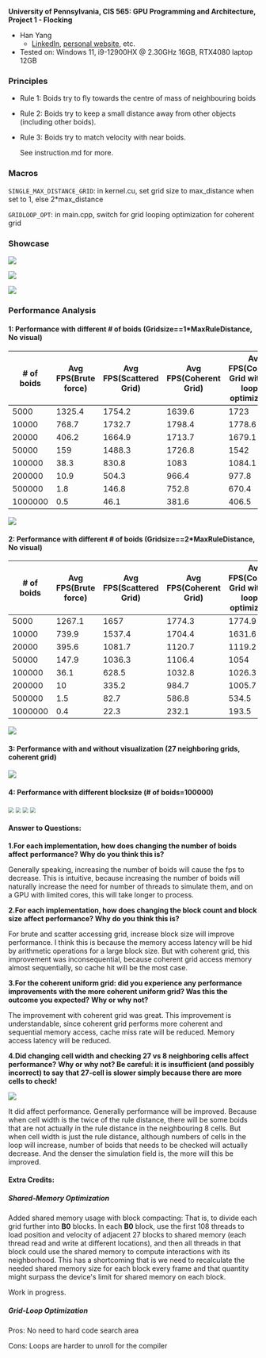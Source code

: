 **University of Pennsylvania, CIS 565: GPU Programming and Architecture,
Project 1 - Flocking**

* Han Yang
  *  [LinkedIn](https://www.linkedin.com/in/han-yang-0031231a3/), [personal website](https://bdwhst.wixsite.com/portfolio), etc.
* Tested on: Windows 11, i9-12900HX @ 2.30GHz 16GB, RTX4080 laptop 12GB

### Principles

- Rule 1: Boids try to fly towards the centre of mass of neighbouring boids

- Rule 2: Boids try to keep a small distance away from other objects (including other boids).

- Rule 3: Boids try to match velocity with near boids.

  See instruction.md for more.

### Macros

`SINGLE_MAX_DISTANCE_GRID`: in kernel.cu, set grid size to max_distance when set to 1, else 2*max_distance

`GRIDLOOP_OPT`: in main.cpp, switch for grid looping optimization for coherent grid

### Showcase

![](images/boids-0.gif)

![](images/boids-2.gif)

![](images/boids-1.gif)

### Performance Analysis

#### 1: Performance with different # of boids (Gridsize==1*MaxRuleDistance, No visual)

| # of boids | Avg FPS(Brute force) | Avg FPS(Scattered Grid) | Avg FPS(Coherent Grid) | Avg FPS(Coherent Grid with grid looping  optimization) |
| ---------- | -------------------- | ----------------------- | ---------------------- | ------------------------------------------------------ |
| 5000       | 1325.4               | 1754.2                  | 1639.6                 | 1723                                                   |
| 10000      | 768.7                | 1732.7                  | 1798.4                 | 1778.6                                                 |
| 20000      | 406.2                | 1664.9                  | 1713.7                 | 1679.1                                                 |
| 50000      | 159                  | 1488.3                  | 1726.8                 | 1542                                                   |
| 100000     | 38.3                 | 830.8                   | 1083                   | 1084.1                                                 |
| 200000     | 10.9                 | 504.3                   | 966.4                  | 977.8                                                  |
| 500000     | 1.8                  | 146.8                   | 752.8                  | 670.4                                                  |
| 1000000    | 0.5                  | 46.1                    | 381.6                  | 406.5                                                  |

![](images/perf_1x_dist.png)

#### 2: Performance with different # of boids (Gridsize==2*MaxRuleDistance, No visual)

| # of boids | Avg FPS(Brute force) | Avg FPS(Scattered Grid) | Avg FPS(Coherent Grid) | Avg FPS(Coherent Grid with grid looping  optimization) |
| ---------- | -------------------- | ----------------------- | ---------------------- | ------------------------------------------------------ |
| 5000       | 1267.1               | 1657                    | 1774.3                 | 1774.9                                                 |
| 10000      | 739.9                | 1537.4                  | 1704.4                 | 1631.6                                                 |
| 20000      | 395.6                | 1081.7                  | 1120.7                 | 1119.2                                                 |
| 50000      | 147.9                | 1036.3                  | 1106.4                 | 1054                                                   |
| 100000     | 36.1                 | 628.5                   | 1032.8                 | 1026.3                                                 |
| 200000     | 10                   | 335.2                   | 984.7                  | 1005.7                                                 |
| 500000     | 1.5                  | 82.7                    | 586.8                  | 534.5                                                  |
| 1000000    | 0.4                  | 22.3                    | 232.1                  | 193.5                                                  |

![](images/pref_2x_dist.png)

#### 3: Performance with and without visualization (27 neighboring grids, coherent grid)

![](images/perf_vis.png)

#### 4: Performance with different blocksize (# of boids=100000)

<img src="images/perf_blk_brute.png" style="zoom:67%;" />

<img src="images/perf_blk_scatter.png" style="zoom:67%;" />

<img src="images/perf_blk_coherent.png" style="zoom:67%;" />

<img src="images/perf_blk_grdlp.png" style="zoom: 67%;" />

#### Answer to Questions:

**1.For each implementation, how does changing the number of boids affect**
**performance? Why do you think this is?**

Generally speaking, increasing the number of boids will cause the fps to decrease. This is intuitive, because increasing the number of boids will naturally increase the need for number of threads to simulate them, and on a GPU with limited cores, this will take longer to process. 

**2.For each implementation, how does changing the block count and block size**
**affect performance? Why do you think this is?**

For brute and scatter accessing grid, increase block size will improve performance. I think this is because the memory access latency will be hid by arithmetic operations for a large block size. But with coherent grid, this improvement was inconsequential, because coherent grid access memory almost sequentially, so cache hit will be the most case.

**3.For the coherent uniform grid: did you experience any performance improvements**
**with the more coherent uniform grid? Was this the outcome you expected?**
**Why or why not?**

The improvement with coherent grid was great. This improvement is understandable, since coherent grid performs more coherent and sequential memory access, cache miss rate will be reduced. Memory access latency will be reduced.

**4.Did changing cell width and checking 27 vs 8 neighboring cells affect performance?**
**Why or why not? Be careful: it is insufficient (and possibly incorrect) to say**
**that 27-cell is slower simply because there are more cells to check!**

![](images/perf_diff_gridsz.png)

It did affect performance. Generally performance will be improved. Because when cell width is the twice of the rule distance, there will be some boids that are not actually in the rule distance in the neighbouring 8 cells. But when cell width is just the rule distance, although numbers of cells in the loop will increase, number of boids that needs to be checked will actually decrease. And the denser the simulation field is, the more will this be improved.



#### Extra Credits:

##### Shared-Memory Optimization

Added shared memory usage with block compacting: That is, to divide each grid further into **B0**  blocks. In each **B0** block, use the first 108 threads to load position and velocity of adjacent 27 blocks to shared memory (each thread read and write at different locations),  and then all threads in that block could use the shared memory to compute interactions with its neighborhood. This has a shortcoming that is we need to recalculate the needed shared memory size for each block every frame and that quantity might surpass the device's limit for shared memory on each block.

Work in progress.

##### Grid-Loop Optimization

Pros: No need to hard code search area

Cons: Loops are harder to unroll for the compiler
